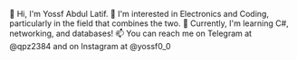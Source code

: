 👋 Hi, I'm Yossf Abdul Latif.
👀 I'm interested in Electronics and Coding, particularly in the field that combines the two.
🌱 Currently, I'm learning C#, networking, and databases!
📫 You can reach me on Telegram at @qpz2384 and on Instagram at @yossf0_0 

<!---
yossf2003/yossf2003 is a ✨ special ✨ repository because its `README.md` (this file) appears on your GitHub profile.
You can click the Preview link to take a look at your changes.
--->

